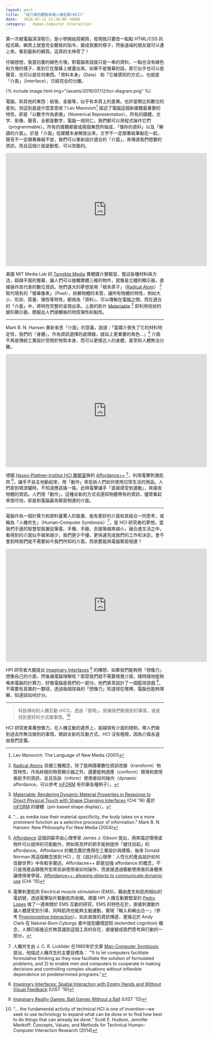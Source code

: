 ```yaml
---
layout: post
title:  "從介面的觀點來看人機互動(HCI)"
date:   2016-07-12 21:30:00 +0800
category:   Human-Computer Interaction
---
```


第一次被電腦深深吸引，是小學開始寫網頁，發現我只要改一點點 HTML/CSS 的程式碼，網頁上就會完全聽我的指令，變成我要的樣子，然後遠端的朋友就可以連上來，看到最新的網頁。這真的太神奇了！

仔細想想，我當初畫的綠色方塊，對電腦來說就只是一串的資料，一點也沒有綠色和方塊的樣子，直到它在螢幕上被畫出來。如果不是螢幕的話，那它似乎也可以是聲音，也可以是任何東西。「資料本身」（Data） 和「它被感知的方式」，也就是「介面」（Interface），已經完全的分離。

{% include image.html
           img="/assets/2016/07/12/hci-diagram.png" %}

電腦，和其他的東西：紙張、金屬等，似乎有本質上的差異。也許是類比和數位的差別，但這到底是什麼意思呢？Lev Manovich[^1] 描述了電腦這個新媒體最重要的特性，即是「以數字作為表徵」（Numerical Representation），所有的媒體，文字、影像、聲音，全都是數字，電腦一視同仁，我們都可以用程式操作它們（programmable）。所有的媒體都變成兩個東西所組成，「儲存的資料」以及「解讀的介面」。於是「介面」從媒體本身解放出來，文字不一定跟著紙筆黏在一起，聲音不一定跟著樂器不放，我們可以重新設計適合的「介面」，來傳達我們想要的資訊，而且這個介面是動態，可以改變的。

<div class="video-wrapper">
  <iframe src="https://player.vimeo.com/video/165798784" width="640" height="360" frameborder="0" webkitallowfullscreen mozallowfullscreen allowfullscreen></iframe>
</div>

美國 MIT Media Lab 的 [Tangible Media](http://tangible.media.mit.edu/) 實體媒介實驗室，嘗試各種材料與方法，超越平面的螢幕，讓人們可以接觸實體三維的物件，就像是立體的顯示器，直接操作其代表的數位資訊。他們遠大的夢想是用「根本原子」（[Radical Atom](http://tangible.media.mit.edu/project/radical-atoms/)） [^2] 取代現有的「螢幕像素」（Pixel），拆解物體的本質，讓所有物體的特性，例如大小、形狀、質量、彈性等特性，都視為「資料」，可以傳輸在電腦之間，而在適合的「介面」中，將特性完整的呈現出來。上面的影片 [Materiable](http://tangible.media.mit.edu/project/materiable/) [^3] 即利用柱狀的變形顯示器，模擬出人們接觸後的物質彈性和黏性。

---

Mark B. N. Hansen 重新省思「介面」的意義，說道：「當媒介喪失了它的材料特定性，我們的『身體』，作為資訊選擇的處理器，就站上更重要的角色…」[^4] 介面不再是傳統工業設計受限於物質本身，而可以更接近人的身體，甚至和人體無法分離。

<div class="video-wrapper">
  <iframe width="640" height="360" src="https://www.youtube.com/embed/Gz4dphzBb6I" frameborder="0" allowfullscreen></iframe>
</div>

德國 [Hasso-Plattner-Institut HCI 實驗室](https://hpi.de/baudisch/home.html)做的 [Affordance++](https://hpi.de/baudisch/projects/affordance.html) [^5]，利用電擊刺激肌肉 [^6]，讓手不自主地動起來，用「動作」來告訴人們如何使用日常生活的用品。人們拿到噴漆罐時，不知道應該搖一搖，此時電擊讓手「直接感受到運動」，來接收物體的資訊。人們用「動作」，這種全新的方式去感知物體帶有的資訊，儘管看起來很可怕，卻是和電腦最為緊密相連的介面。

---

電腦作為一個計算力和資料量驚人的裝置，能有更好的介面和其結合一同思考，或稱為「人機共生」（Human-Computer Symbiosis）[^7]，是 HCI 研究者的夢想。當我們手邊的智慧型裝置從筆電、手機、手錶、衣服等越來越小，融合進生活之中，看得到的介面似乎越來越少，我們更少干擾，更快速完成我們的工作和決定。會不會到時我們就不需要如今我們所知的介面，而依舊能與電腦緊密相連？

<div class="video-wrapper">
  <iframe width="640" height="360" src="https://www.youtube.com/embed/NNirAkibYGc" frameborder="0" allowfullscreen></iframe>
</div>

HPI 研究者大膽提出 [Imaginary Interfaces](https://hpi.de/baudisch/projects/imaginary-interfaces.html) [^8] 的構想，如果我們能夠用「想像力」想像自己的介面，然後讓電腦理解呢？那麼我們就不需要視覺介面，隨時隨地能夠喚來電腦的計算力，好像電腦是我們的一部分。他們甚至設計了一個籃球遊戲 [^9]，不需要有真實的一顆球，透過每個球員的「想像力」知道球在哪裡，電腦也能夠理解，知道該如何計分。

---

> 科技導向的人機互動 (HCI)，透過『發明』，拓展我們能做到的事情，或是找到更好的方式做事情。[^10]

HCI 研究者乘著想像力，在人機互動的邊界上，超越現有介面的限制，帶人們做到過去所無法做到的事情，開啟全新的互動方式。HCI 沒有極限，因為介面永遠由我們定義。

[^1]: Lev Manovich: The Language of New Media (2001)
[^2]: [Radical Atoms](https://tangible.media.mit.edu/project/radical-atoms/) 具備三種概念，除了能夠隨著數位資訊改變（transform）物質特性，作為終極的物質顯示器之外，還要能夠適應（conform）環境和使用者給予的資訊，並且告訴（inform）使用者如何操作（dynamic affordance，可以參考 [inFORM](https://tangible.media.mit.edu/project/inform/) 有列舉各種例子）。
[^3]: [Materiable: Rendering Dynamic Material Properties in Response to Direct Physical Touch with Shape Changing Interfaces](http://tangible.media.mit.edu/project/materiable/) (CHI '16)  基於 [inFORM](https://tangible.media.mit.edu/project/inform/) 的硬體（pin-based shape display）。
[^4]: "... as media lose their material specificity, the body takes on a more prominent function as a selective processor of information." Mark B. N. Hansen: New Philosophy For New Media (2004)
[^5]: [Affordance](https://en.wikipedia.org/wiki/Affordance) 這個詞最早由心理學家 James J. Gibson 提出，用來描述環境或物件可以提供的可能動作，例如馬克杯的把手能夠提供「握住拾起」的 affordance。Affordance 的概念廣於應用在工業設計與建築，後來 Donald Norman 將這個概念放到 HCI ，在《設計的心理學：人性化的產品設計如何改變世界》中有較多闡述。Affordacne++ 即是加強 affordance 的概念，不只是用產品靜態外型來告訴使用者如何操作，而直接透過驅動使用者的身體來讓使用者學習。[Affordance++: allowing objects to communicate dynamic use](https://hpi.de/baudisch/projects/affordance.html) (CHI '15)
[^6]: 電擊刺激肌肉 Electrical muscle stimulation (EMS)，藉由產生和肌肉相似的電訊號，透過電擊貼片驅動肌肉收縮。德國 HPI 人機互動實驗室的 [Pedro Lopes](http://plopes.org/) 做了一連串關於 EMS 互動的研究，EMS 的特色在於，直接刺激動作讓人體感受到引導，同時肌肉也能夠主動運動，實現「輸入和輸出合一」（參考 [Proprioceptive Interaction](http://plopes.org/project/proprioceptive-interaction/)）。如此直接的資訊傳遞，更接近於 Andy Clark 在 Natural-Born Cyborgs 書中提到擴增認知 (extended cognition) 概念，人類已經接近於無意識到這個工具的存在，直接變成我們思考與行動的一部分。
[^7]: 人機共生由 J. C. R. Licklider 在1960年於文章 [Man-Computer Symbiosis](https://groups.csail.mit.edu/medg/people/psz/Licklider.html) 提出，他描述人機共生的主要目標為： "1) to let computers facilitate formulative thinking as they now facilitate the solution of formulated problems, and 2) to enable men and computers to cooperate in making decisions and controlling complex situations without inflexible dependence on predetermined programs."
[^8]: [Imaginary Interfaces: Spatial Interaction with Empty Hands and Without Visual Feedback](https://hpi.de/baudisch/projects/imaginary-interfaces.html) (UIST '10)
[^9]: [Imaginary Reality Games: Ball Games Without a Ball](https://hpi.de/baudisch/projects/imaginary-reality-games.html) (UIST '13)
[^10]: "... the fundamental activity of technical HCI is one of invention—we seek to use technology to expand what can be done or to find how best to do things that can already be done." Scott E. Hudson, Jennifer Mankoff: Concepts, Values, and Methods for Technical Human–Computer Interaction Research (2014)
